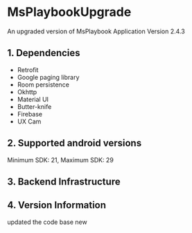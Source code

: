 # MsPlaybookUpgrade
An upgraded version of MsPlaybook Application
Version 2.4.3
## 1. Dependencies
* Retrofit
* Google paging library
* Room persistence
* Okhttp
* Material UI
* Butter-knife
* Firebase
* UX Cam


## 2. Supported android versions
Minimum SDK: 21, Maximum SDK: 29

## 3. Backend Infrastructure

## 4. Version Information

updated the code base new
